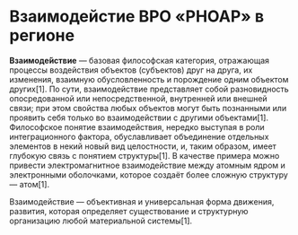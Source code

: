 # Взаимодейстие ВРО «РНОАР» в регионе

**Взаимоде́йствие** — базовая философская категория, отражающая процессы воздействия объектов (субъектов) друг на друга, их изменения, взаимную обусловленность и порождение одним объектом других[1]. По сути, взаимодействие представляет собой разновидность опосредованной или непосредственной, внутренней или внешней связи; при этом свойства любых объектов могут быть познанными или проявить себя только во взаимодействии с другими объектами[1]. Философское понятие взаимодействия, нередко выступая в роли интеграционного фактора, обуславливает объединение отдельных элементов в некий новый вид целостности, и, таким образом, имеет глубокую связь с понятием структуры[1]. В качестве примера можно привести электромагнитное взаимодействие между атомным ядром и электронными оболочками, которое создаёт более сложную структуру — атом[1].

Взаимодействие — объективная и универсальная форма движения, развития, которая определяет существование и структурную организацию любой материальной системы[1].
